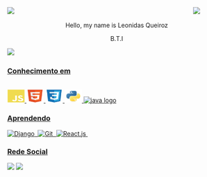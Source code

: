<div>
     <img align="rigth"width=15% src="https://media.tenor.com/thF-4X-idtEAAAAj/hack-hacker.gif"/>
     <img align="right"width=15% src="https://media.tenor.com/IRFM1RzwxV0AAAAi/goku-dance.gif"/>
    <p align="center"> Hello, my name is Leonidas Queiroz</p>
    <p align="center">B.T.I</p>

<div>
  <a href="https://github.com/LeonidasMesquita">
  <img heigth="180cm" src="https://github-readme-stats.vercel.app/api?username=LeonidasQM9&show_icons=true&theme=neon"/>
</div>
    
### Conhecimento em

<div style="display: inline_block"><br>
  <img align= alt="Rafa-Js" height="30" width="40" src="https://raw.githubusercontent.com/devicons/devicon/master/icons/javascript/javascript-plain.svg">
  <img align= alt="Rafa-HTML" height="30" width="40" src="https://raw.githubusercontent.com/devicons/devicon/master/icons/html5/html5-original.svg">
  <img align= alt="Rafa-CSS" height="30" width="40" src="https://raw.githubusercontent.com/devicons/devicon/master/icons/css3/css3-original.svg">
  <img align=alt="Rafa-Python" height="30" width="40" src="https://raw.githubusercontent.com/devicons/devicon/master/icons/python/python-original.svg">
 <img src="https://cdn.jsdelivr.net/gh/devicons/devicon/icons/java/java-original.svg" height="30" width="40" alt="java logo"  />
</div>

### Aprendendo 
![Django](https://img.shields.io/badge/Django-092E20?style=for-the-badge&logo=django&logoColor=white)&nbsp;
![Git](https://img.shields.io/badge/GIT-E44C30?style=for-the-badge&logo=git&logoColor=white)&nbsp;
![React.js](https://img.shields.io/badge/React-20232A?style=for-the-badge&logo=react&logoColor=61DAFB)&nbsp;


### Rede Social
<div>
   <a href="https://www.linkedin.com/in/devleonidas9-818313242/"><img src="https://img.shields.io/badge/linkedin-0077B5.svg?style=for-the-badge&logo=linkedin&logoColor=white"></a>
   <a href="https://www.instagram.com/leonidas_qm09/"><img src="https://img.shields.io/badge/instagram-E4405F.svg?style=for-the-badge&logo=instagram&logoColor=white"></a>
</div>



